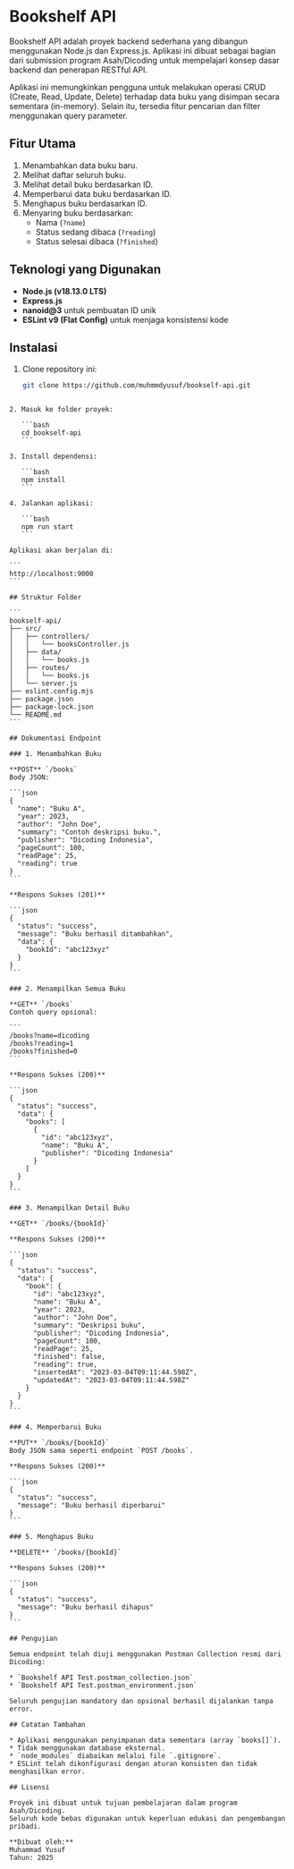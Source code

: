 # Bookshelf API

Bookshelf API adalah proyek backend sederhana yang dibangun menggunakan Node.js dan Express.js. Aplikasi ini dibuat sebagai bagian dari submission program Asah/Dicoding untuk mempelajari konsep dasar backend dan penerapan RESTful API.

Aplikasi ini memungkinkan pengguna untuk melakukan operasi CRUD (Create, Read, Update, Delete) terhadap data buku yang disimpan secara sementara (in-memory). Selain itu, tersedia fitur pencarian dan filter menggunakan query parameter.

## Fitur Utama

1. Menambahkan data buku baru.
2. Melihat daftar seluruh buku.
3. Melihat detail buku berdasarkan ID.
4. Memperbarui data buku berdasarkan ID.
5. Menghapus buku berdasarkan ID.
6. Menyaring buku berdasarkan:
   - Nama (`?name`)
   - Status sedang dibaca (`?reading`)
   - Status selesai dibaca (`?finished`)

## Teknologi yang Digunakan

- **Node.js (v18.13.0 LTS)**
- **Express.js**
- **nanoid@3** untuk pembuatan ID unik
- **ESLint v9 (Flat Config)** untuk menjaga konsistensi kode


## Instalasi

1. Clone repository ini:
   ```bash
   git clone https://github.com/muhmmdyusuf/bookself-api.git
````

2. Masuk ke folder proyek:

   ```bash
   cd bookself-api
   ```

3. Install dependensi:

   ```bash
   npm install
   ```

4. Jalankan aplikasi:

   ```bash
   npm run start
   ```

Aplikasi akan berjalan di:

```
http://localhost:9000
```

## Struktur Folder

```
bookself-api/
├── src/
│   ├── controllers/
│   │   └── booksController.js
│   ├── data/
│   │   └── books.js
│   ├── routes/
│   │   └── books.js
│   └── server.js
├── eslint.config.mjs
├── package.json
├── package-lock.json
└── README.md
```

## Dokumentasi Endpoint

### 1. Menambahkan Buku

**POST** `/books`
Body JSON:

```json
{
  "name": "Buku A",
  "year": 2023,
  "author": "John Doe",
  "summary": "Contoh deskripsi buku.",
  "publisher": "Dicoding Indonesia",
  "pageCount": 100,
  "readPage": 25,
  "reading": true
}
```

**Respons Sukses (201)**

```json
{
  "status": "success",
  "message": "Buku berhasil ditambahkan",
  "data": {
    "bookId": "abc123xyz"
  }
}
```

### 2. Menampilkan Semua Buku

**GET** `/books`
Contoh query opsional:

```
/books?name=dicoding
/books?reading=1
/books?finished=0
```

**Respons Sukses (200)**

```json
{
  "status": "success",
  "data": {
    "books": [
      {
        "id": "abc123xyz",
        "name": "Buku A",
        "publisher": "Dicoding Indonesia"
      }
    ]
  }
}
```

### 3. Menampilkan Detail Buku

**GET** `/books/{bookId}`

**Respons Sukses (200)**

```json
{
  "status": "success",
  "data": {
    "book": {
      "id": "abc123xyz",
      "name": "Buku A",
      "year": 2023,
      "author": "John Doe",
      "summary": "Deskripsi buku",
      "publisher": "Dicoding Indonesia",
      "pageCount": 100,
      "readPage": 25,
      "finished": false,
      "reading": true,
      "insertedAt": "2023-03-04T09:11:44.598Z",
      "updatedAt": "2023-03-04T09:11:44.598Z"
    }
  }
}
```

### 4. Memperbarui Buku

**PUT** `/books/{bookId}`
Body JSON sama seperti endpoint `POST /books`.

**Respons Sukses (200)**

```json
{
  "status": "success",
  "message": "Buku berhasil diperbarui"
}
```

### 5. Menghapus Buku

**DELETE** `/books/{bookId}`

**Respons Sukses (200)**

```json
{
  "status": "success",
  "message": "Buku berhasil dihapus"
}
```

## Pengujian

Semua endpoint telah diuji menggunakan Postman Collection resmi dari Dicoding:

* `Bookshelf API Test.postman_collection.json`
* `Bookshelf API Test.postman_environment.json`

Seluruh pengujian mandatory dan opsional berhasil dijalankan tanpa error.

## Catatan Tambahan

* Aplikasi menggunakan penyimpanan data sementara (array `books[]`).
* Tidak menggunakan database eksternal.
* `node_modules` diabaikan melalui file `.gitignore`.
* ESLint telah dikonfigurasi dengan aturan konsisten dan tidak menghasilkan error.

## Lisensi

Proyek ini dibuat untuk tujuan pembelajaran dalam program Asah/Dicoding.
Seluruh kode bebas digunakan untuk keperluan edukasi dan pengembangan pribadi.

**Dibuat oleh:**
Muhammad Yusuf
Tahun: 2025
